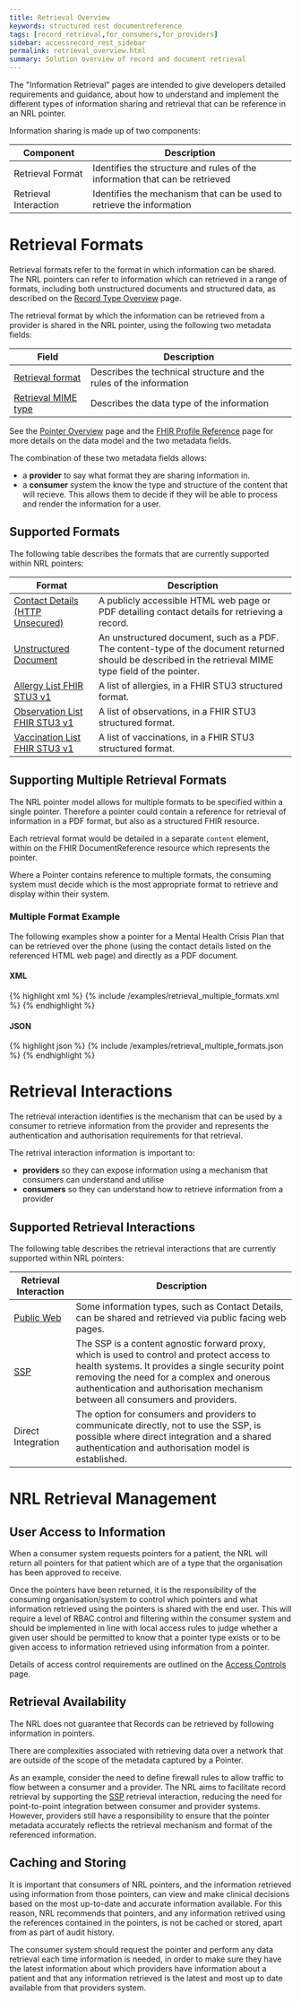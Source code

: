 ```yaml
---
title: Retrieval Overview
keywords: structured rest documentreference
tags: [record_retrieval,for_consumers,for_providers]
sidebar: accessrecord_rest_sidebar
permalink: retrieval_overview.html
summary: Solution overview of record and document retrieval
---
```


The "Information Retrieval" pages are intended to give developers detailed requirements and guidance, about how to understand and implement the different types of information sharing and retrieval that can be reference in an NRL pointer.

Information sharing is made up of two components:

| Component | Description |
| --- | --- |
| Retrieval Format | Identifies the structure and rules of the information that can be retrieved |
| Retrieval Interaction | Identifies the mechanism that can be used to retrieve the information |

# Retrieval Formats

Retrieval formats refer to the format in which information can be shared. The NRL pointers can refer to information which can retrieved in a range of formats, including both unstructured documents and structured data, as described on the [Record Type Overview](record_type_overview.html) page.

The retrieval format by which the information can be retrieved from a provider is shared in the NRL pointer, using the following two metadata fields:

| Field | Description |
| --- | --- |
| [Retrieval format](explore_reference.html#retrieval-format) | Describes the technical structure and the rules of the information |
| [Retrieval MIME type](explore_reference.html#retrieval-mime-type) | Describes the data type of the information |

See the [Pointer Overview](pointer_overview.html) page and the [FHIR Profile Reference](explore_reference.html) page for more details on the data model and the two metadata fields.

The combination of these two metadata fields allows:
- a **provider** to say what format they are sharing information in.
- a **consumer** system the know the type and structure of the content that will recieve. This allows them to decide if they will be able to process and render the information for a user.


## Supported Formats

The following table describes the formats that are currently supported within NRL pointers:

| Format | Description |
|-----------|----------------|
| [Contact Details (HTTP Unsecured)](retrieval_contact_details.html) | A publicly accessible HTML web page or PDF detailing contact details for retrieving a record. |
| [Unstructured Document](retrieval_contact_details) | An unstructured document, such as a PDF. The content-type of the document returned should be described in the retrieval MIME type field of the pointer. |
| [Allergy List FHIR STU3 v1](retrieval_allergies_fhir_stu3.html) | A list of allergies, in a FHIR STU3 structured format. |
| [Observation List FHIR STU3 v1](retrieval_observations_fhir_stu3.html) | A list of observations, in a FHIR STU3 structured format. |
| [Vaccination List FHIR STU3 v1](retrieval_vaccinations_fhir_stu3.html) | A list of vaccinations, in a FHIR STU3 structured format. |


## Supporting Multiple Retrieval Formats

The NRL pointer model allows for multiple formats to be specified within a single pointer. Therefore a pointer could contain a reference for retrieval of information in a PDF format, but also as a structured FHIR resource.

Each retrieval format would be detailed in a separate `content` element, within on the FHIR DocumentReference resource which represents the pointer.

Where a Pointer contains reference to multiple formats, the consuming system must decide which is the most appropriate format to retrieve and display within their system.


### Multiple Format Example

The following examples show a pointer for a Mental Health Crisis Plan that can be retrieved over the phone (using the contact details listed on the referenced HTML web page) and directly as a PDF document.

#### XML

<div class="github-sample-wrapper scroll-height-350">
{% highlight xml %}
{% include /examples/retrieval_multiple_formats.xml %}
{% endhighlight %}
</div>

#### JSON

<div class="github-sample-wrapper scroll-height-350">
{% highlight json %}
{% include /examples/retrieval_multiple_formats.json %}
{% endhighlight %}
</div>




# Retrieval Interactions

The retrieval interaction identifies is the mechanism that can be used by a consumer to retrieve information from the provider and represents the authentication and authorisation requirements for that retrieval.

The retrival interaction information is important to:

- **providers** so they can expose information using a mechanism that consumers can understand and utilise
- **consumers** so they can understand how to retrieve information from a provider


## Supported Retrieval Interactions

The following table describes the retrieval interactions that are currently supported within NRL pointers:

| Retrieval Interaction | Description |
|-----------|----------------|
| [Public Web](retrieval_http_unsecure.html) | Some information types, such as Contact Details, can be shared and retrieved via public facing web pages. |
| [SSP](retrieval_ssp.html) | The SSP is a content agnostic forward proxy, which is used to control and protect access to health systems. It provides a single security point removing the need for a complex and onerous authentication and authorisation mechanism between all consumers and providers. |
| Direct Integration | The option for consumers and providers to communicate directly, not to use the SSP, is possible where direct integration and a shared authentication and authorisation model is established. |



# NRL Retrieval Management

## User Access to Information

When a consumer system requests pointers for a patient, the NRL will return all pointers for that patient which are of a type that the organisation has been approved to receive.

Once the pointers have been returned, it is the responsibility of the consuming organisation/system to control which pointers and what information retrieved using the pointers is shared with the end user. This will require a level of RBAC control and filtering within the consumer system and should be implemented in line with local access rules to judge whether a given user should be permitted to know that a pointer type exists or to be given access to information retrieved using information from a pointer.

Details of access control requirements are outlined on the [Access Controls](access_controls.html) page.


## Retrieval Availability

The NRL does not guarantee that Records can be retrieved by following information in pointers. 

There are complexities associated with retrieving data over a network that are outside of the scope of the metadata captured by a Pointer.

As an example, consider the need to define firewall rules to allow traffic to flow between a consumer and a provider. The NRL aims to facilitate record retrieval by supporting the [SSP](retrieval_ssp.html) retrieval interaction, reducing the need for point-to-point integration between consumer and provider systems. However, providers still have a responsibility to ensure that the pointer metadata accurately reflects the retrieval mechanism and format of the referenced information.


## Caching and Storing

It is important that consumers of NRL pointers, and the information retrieved using information from those pointers, can view and make clinical decisions based on the most up-to-date and accurate information available. For this reason, NRL recommends that pointers, and any information retrived using the references contained in the pointers, is not be cached or stored, apart from as part of audit history.

The consumer system should request the pointer and perform any data retrieval each time information is needed, in order to make sure they have the latest information about which providers have information about a patient and that any information retrieved is the latest and most up to date available from that providers system.
